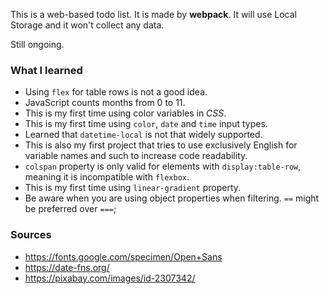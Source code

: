This is a web-based todo list. It is made by **webpack**. It will use Local Storage and it won't collect any data.

Still ongoing.

### What I learned
- Using `flex` for table rows is not a good idea.
- JavaScript counts months from 0 to 11.
- This is my first time using color variables in *CSS*.
- This is my first time using `color`, `date` and `time` input types. 
- Learned that `datetime-local` is not that widely supported.
- This is also my first project that tries to use exclusively English for variable names and such to increase code readability.
- `colspan` property is only valid for elements with `display:table-row`, meaning it is incompatible with `flexbox`.
- This is my first time using `linear-gradient` property.
- Be aware when you are using object properties when filtering. `==` might be preferred over `===`;

### Sources
- https://fonts.google.com/specimen/Open+Sans
- https://date-fns.org/
- https://pixabay.com/images/id-2307342/
